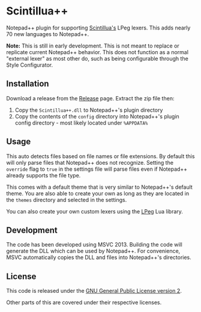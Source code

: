# Scintillua++
Notepad++ plugin for supporting [Scintillua's](https://foicica.com/scintillua/) LPeg lexers. This adds nearly 70 new languages to Notepad++.

**Note:** This is still in early development. This is not meant to replace or replicate current Notepad++ behavior. This does not function as a normal "external lexer" as most other do, such as being configurable through the Style Configurator.

## Installation
Download a release from the [Release](https://github.com/dail8859/ScintilluaPlusPlus/releases) page. Extract the zip file then:

1. Copy the `Scintillua++.dll` to Notepad++'s plugin directory
1. Copy the contents of the `config` directory into Notepad++'s plugin config directory - most likely located under `%APPDATA%`

## Usage
This auto detects files based on file names or file extensions. By default this will only parse files that Notepad++ does not recognize. Setting the `override` flag to `true` in the settings file will parse files even if Notepad++ already supports the file type.

This comes with a default theme that is very similar to Notepad++'s default theme. You are also able to create your own as long as they are located in the `themes` directory and selected in the settings.

You can also create your own custom lexers using the [LPeg](http://www.inf.puc-rio.br/~roberto/lpeg/) Lua library.

## Development
The code has been developed using MSVC 2013. Building the code will generate the DLL which can be used by Notepad++. For convenience, MSVC automatically copies the DLL and files into Notepad++'s directories.

## License
This code is released under the [GNU General Public License version 2](http://www.gnu.org/licenses/gpl-2.0.txt).

Other parts of this are covered under their respective licenses.
